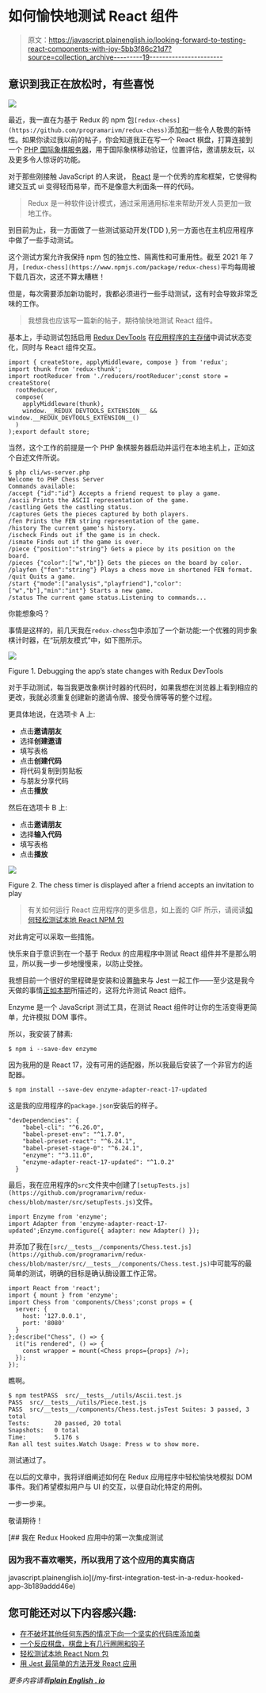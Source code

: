 # 如何愉快地测试 React 组件

> 原文：<https://javascript.plainenglish.io/looking-forward-to-testing-react-components-with-joy-5bb3f86c21d7?source=collection_archive---------19----------------------->

## 意识到我正在放松时，有些喜悦

![](img/e8244e8afd77eefe4d13ab2976242785.png)

最近，我一直在为基于 Redux 的 npm 包`[redux-chess](https://github.com/programarivm/redux-chess)`添加[和](/testing-a-local-react-npm-package-with-ease-7d0668676ddb)一些令人敬畏的新特性。如果你读过我以前的帖子，你会知道我正在写一个 React 棋盘，打算连接到一个 [PHP 国际象棋服务器](https://github.com/programarivm/chess-server)，用于国际象棋移动验证，位置评估，邀请朋友玩，以及更多令人惊讶的功能。

对于那些刚接触 JavaScript 的人来说， [React](https://create-react-app.dev/) 是一个优秀的库和框架，它使得构建交互式 ui 变得轻而易举，而不是像意大利面条一样的代码。

> Redux 是一种软件设计模式，通过采用通用标准来帮助开发人员更加一致地工作。

到目前为止，我一方面做了一些测试驱动开发(TDD ),另一方面也在主机应用程序中做了一些手动测试。

这个测试方案允许我保持 npm 包的独立性、隔离性和可重用性。截至 2021 年 7 月，`[redux-chess](https://www.npmjs.com/package/redux-chess)`平均每周被下载几百次，这还不算太糟糕！

但是，每次需要添加新功能时，我都必须进行一些手动测试，这有时会导致非常乏味的工作。

> 我想我也应该写一篇新的帖子，期待愉快地测试 React 组件。

基本上，手动测试包括启用 [Redux DevTools](https://github.com/reduxjs/redux-devtools) 在[应用程序的主存储](https://github.com/programarivm/redux-chess/blob/master/src/store.js)中调试状态变化，同时与 React 组件交互。

```
import { createStore, applyMiddleware, compose } from 'redux';
import thunk from 'redux-thunk';
import rootReducer from './reducers/rootReducer';const store = createStore(
  rootReducer,
  compose(
    applyMiddleware(thunk),
    window.__REDUX_DEVTOOLS_EXTENSION__ && window.__REDUX_DEVTOOLS_EXTENSION__()
  )
);export default store;
```

当然，这个工作的前提是一个 PHP 象棋服务器启动并运行在本地主机上，正如这个自述文件所说。

```
$ php cli/ws-server.php 
Welcome to PHP Chess Server
Commands available:
/accept {"id":"id"} Accepts a friend request to play a game.
/ascii Prints the ASCII representation of the game.
/castling Gets the castling status.
/captures Gets the pieces captured by both players.
/fen Prints the FEN string representation of the game.
/history The current game's history.
/ischeck Finds out if the game is in check.
/ismate Finds out if the game is over.
/piece {"position":"string"} Gets a piece by its position on the board.
/pieces {"color":["w","b"]} Gets the pieces on the board by color.
/playfen {"fen":"string"} Plays a chess move in shortened FEN format.
/quit Quits a game.
/start {"mode":["analysis","playfriend"],"color":["w","b"],"min":"int"} Starts a new game.
/status The current game status.Listening to commands...
```

你能想象吗？

事情是这样的，前几天我在`redux-chess`包中添加了一个新功能:一个优雅的同步象棋计时器，在“玩朋友模式”中，如下图所示。

![](img/e8f3a89ee7bfcf500cfa54cd044c9555.png)

Figure 1\. Debugging the app’s state changes with Redux DevTools

对于手动测试，每当我更改象棋计时器的代码时，如果我想在浏览器上看到相应的更改，我就必须重复创建新的邀请令牌、接受令牌等等的整个过程。

更具体地说，在选项卡 A 上:

*   点击**邀请朋友**
*   选择**创建邀请**
*   填写表格
*   点击**创建代码**
*   将代码复制到剪贴板
*   与朋友分享代码
*   点击**播放**

然后在选项卡 B 上:

*   点击**邀请朋友**
*   选择**输入代码**
*   填写表格
*   点击**播放**

![](img/9356a6cc44e2804b570a404b22fb04fc.png)

Figure 2\. The chess timer is displayed after a friend accepts an invitation to play

> 有关如何运行 React 应用程序的更多信息，如上面的 GIF 所示，请阅读[如何轻松测试本地 React NPM 包](/testing-a-local-react-npm-package-with-ease-7d0668676ddb)

对此肯定可以采取一些措施。

快乐来自于意识到在一个基于 Redux 的应用程序中测试 React 组件并不是那么明显，所以我一步一步地慢慢来，以防止受挫。

我想目前一个很好的里程碑是安装和设置[酶](https://enzymejs.github.io/enzyme/)来与 Jest 一起工作——至少这是我今天做的事情[正如本期](https://github.com/programarivm/redux-chess/issues/56)所描述的，这将允许测试 React 组件。

Enzyme 是一个 JavaScript 测试工具，在测试 React 组件时让你的生活变得更简单，允许模拟 DOM 事件。

所以，我安装了酵素:

```
$ npm i --save-dev enzyme
```

因为我用的是 React 17，没有可用的适配器，所以我最后安装了一个非官方的适配器。

```
$ npm install --save-dev enzyme-adapter-react-17-updated
```

这是我的应用程序的`package.json`安装后的样子。

```
"devDependencies": {
    "babel-cli": "^6.26.0",
    "babel-preset-env": "^1.7.0",
    "babel-preset-react": "^6.24.1",
    "babel-preset-stage-0": "^6.24.1",
    "enzyme": "^3.11.0",
    "enzyme-adapter-react-17-updated": "^1.0.2"
  }
```

最后，我在应用程序的`src`文件夹中创建了`[setupTests.js](https://github.com/programarivm/redux-chess/blob/master/src/setupTests.js)`文件。

```
import Enzyme from 'enzyme';
import Adapter from 'enzyme-adapter-react-17-updated';Enzyme.configure({ adapter: new Adapter() });
```

并添加了我在`[src/__tests__/components/Chess.test.js](https://github.com/programarivm/redux-chess/blob/master/src/__tests__/components/Chess.test.js)`中可能写的最简单的测试，明确的目标是确认酶设置工作正常。

```
import React from 'react';
import { mount } from 'enzyme';
import Chess from 'components/Chess';const props = {
  server: {
    host: '127.0.0.1',
    port: '8080'
  }
};describe("Chess", () => {
  it("is rendered", () => {
    const wrapper = mount(<Chess props={props} />);
  });
});
```

瞧啊。

```
$ npm testPASS  src/__tests__/utils/Ascii.test.js
PASS  src/__tests__/utils/Piece.test.js
PASS  src/__tests__/components/Chess.test.jsTest Suites: 3 passed, 3 total
Tests:       20 passed, 20 total
Snapshots:   0 total
Time:        5.176 s
Ran all test suites.Watch Usage: Press w to show more.
```

测试通过了。

在以后的文章中，我将详细阐述如何在 Redux 应用程序中轻松愉快地模拟 DOM 事件。我们希望模拟用户与 UI 的交互，以便自动化特定的用例。

一步一步来。

敬请期待！

[](/my-first-integration-test-in-a-redux-hooked-app-3b189addd46e) [## 我在 Redux Hooked 应用中的第一次集成测试

### 因为我不喜欢嘲笑，所以我用了这个应用的真实商店

javascript.plainenglish.io](/my-first-integration-test-in-a-redux-hooked-app-3b189addd46e) 

## 您可能还对以下内容感兴趣:

*   [在不破坏其他任何东西的情况下向一个坚实的代码库添加类](https://medium.com/geekculture/adding-classes-to-a-solid-codebase-without-breaking-anything-else-99e6c5a5f3e4)
*   [一个反应棋盘，棋盘上有几行圈圈和钩子](https://medium.com/geekculture/a-react-chessboard-with-redux-and-hooks-in-few-lines-6009cb724bb)
*   [轻松测试本地 React Npm 包](https://programarivm.medium.com/testing-a-local-react-npm-package-with-ease-7d0668676ddb)
*   [用 Jest 最简单的方法开发 React 应用](https://medium.com/geekculture/tdding-a-react-app-with-jest-the-easy-way-8ddb64aeaba6)

*更多内容请看*[***plain English . io***](http://plainenglish.io)